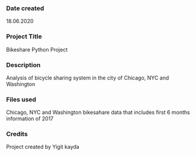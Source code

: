 ### Date created
18.06.2020

### Project Title
Bikeshare Python Project

### Description
Analysis of bicycle sharing system in the city of Chicago, NYC and Washington

### Files used
Chicago, NYC and Washington bikesahare data that includes first 6 months information of 2017 

### Credits
Project created by Yigit kayda

